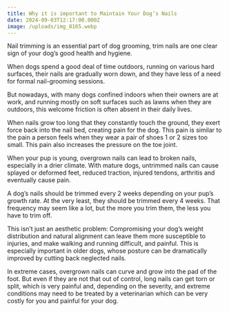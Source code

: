 ```yaml
---
title: Why it is important to Maintain Your Dog’s Nails
date: 2024-09-03T12:17:00.000Z
image: /uploads/img_8165.webp
---
```

Nail trimming is an essential part of dog grooming, trim nails are one clear sign of your dog’s good health and hygiene.



When dogs spend a good deal of time outdoors, running on various hard surfaces, their nails are gradually worn down, and they have less of a need for formal nail-grooming sessions.



But nowadays, with many dogs confined indoors when their owners are at work, and running mostly on soft surfaces such as lawns when they are outdoors, this welcome friction is often absent in their daily lives.



When nails grow too long that they constantly touch the ground, they exert force back into the nail bed, creating pain for the dog. This pain is similar to the pain a person feels when they wear a pair of shoes 1 or 2 sizes too small. This pain also increases the pressure on the toe joint.



When your pup is young, overgrown nails can lead to broken nails, especially in a drier climate. With mature dogs, untrimmed nails can cause splayed or deformed feet, reduced traction, injured tendons, arthritis and eventually cause pain.



A dog’s nails should be trimmed every 2 weeks depending on your pup’s growth rate. At the very least, they should be trimmed every 4 weeks. That frequency may seem like a lot, but the more you trim them, the less you have to trim off.



This isn’t just an aesthetic problem: Compromising your dog’s weight distribution and natural alignment can leave them more susceptible to injuries, and make walking and running difficult, and painful. This is especially important in older dogs, whose posture can be dramatically improved by cutting back neglected nails.



In extreme cases, overgrown nails can curve and grow into the pad of the foot. But even if they are not that out of control, long nails can get torn or split, which is very painful and, depending on the severity, and extreme conditions may need to be treated by a veterinarian which can be very costly for you and painful for your dog.
